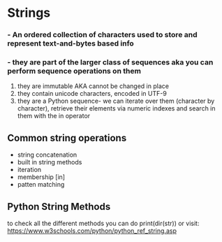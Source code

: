 # Strings

### - An ordered collection of characters used to store and represent text-and-bytes based info

### - they are part of the larger class of sequences aka you can perform sequence operations on them

1. they are immutable AKA cannot be changed in place
2. they contain unicode characters, encoded in UTF-9
3. they are a Python sequence- we can iterate over them (character by character), retrieve their elements via numeric indexes and search in them with the in operator

## Common string operations

- string concatenation
- built in string methods
- iteration
- membership [in]
- patten matching

## Python String Methods

to check all the different methods you can do print(dir(str))
or visit:
https://www.w3schools.com/python/python_ref_string.asp
